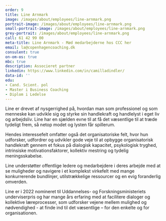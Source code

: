 ```yaml
---
order: 9
title: Line Arnmark
image: /images/about/employees/line-arnmark.png
portrait-image: /images/about/employees/line-arnmark.png
small-portrait-image: /images/about/employees/line-arnmark.png
grey-portrait: /images/about/employees/line-arnmark.png
call: 61 42 99 00
meta-title: Line Arnmark - Mød medarbejderne hos CCC her
email: la@copenhagencoaching.dk
consulent: true
on-om-os: true
mbc: true
description: Associeret partner
linkedin: https://www.linkedin.com/in/camilladindler/
data-id: ''
edu:
- Cand. Scient. pol
- Master i Business Coaching
- Diplom i Ledelse
---
```

Line er drevet af nysgerrighed på, hvordan man som professionel og som menneske kan udvikle sig og styrke sin handlekraft og handlelyst i eget liv og arbejdsliv. Line har en sjælden evne til at få det væsentlige til at træde tydeligt frem, så netop modet og lysten får spillerum.

Hendes interessefelt omfatter også det organisatoriske felt, hvor hun udforsker, udfordrer og udvikler gode veje til at opbygge organisatorisk handlekraft gennem et fokus på dialogisk kapacitet, psykologisk tryghed, intrinsiske motivationsfaktorer, kollektiv mestring og tydelig meningsskabelse.

Line understøtter offentlige ledere og medarbejdere i deres arbejde med at se muligheder og navigere i et komplekst virkefelt med mange konkurrerende bundlinjer, utilstrækkelige ressourcer og en evig foranderlig omverden.  

Line er i 2022 nomineret til Uddannelses- og Forskningsministeriets underviserpris og har mange års erfaring med at facilitere dialoger og kollektive læreprocesser, som udforsker vejene mellem mulighed og nødvendighed - at finde ind til det væsentlige – for den enkelte og for organisationen.